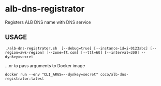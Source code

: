 # alb-dns-registrator

Registers ALB DNS name with DNS service

## USAGE

`./alb-dns-registrator.sh  [--debug=true] [--instance-id=i-0123abc] [--region=aws-region] [--zone=ft.com] [--ttl=60] [--interval=300] --dynkey=secret`

...or to pass arguments to Docker image

`docker run --env "CLI_ARGS=--dynkey=secret" coco/alb-dns-registrator:latest`
